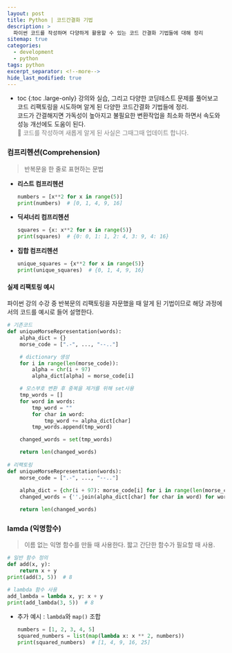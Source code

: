 ```yaml
---
layout: post
title: Python | 코드간결화 기법
description: >
  파이썬 코드를 작성하며 다양하게 활용할 수 있는 코드 간결화 기법들에 대해 정리
sitemap: true
categories:
  - development
  - python 
tags: python
excerpt_separator: <!--more-->
hide_last_modified: true
---
```

* toc
{:toc .large-only}
강의와 실습, 그리고  다양한 코딩테스트 문제를 풀어보고 코드 리팩토링을 시도하며 알게 된 다양한 코드간결화 기법들에 정리.<br> 코드가 간결해지면 가독성이 높아지고 불필요한 변환작업을 최소화 하면서 속도와 성능 개선에도 도움이 된다.<br> <span style="color:gray">📍 코드를 작성하며 새롭게 알게 된 사실은 그때그때 업데이트 합니다.</span>

<!--more-->

### 컴프리헨션(Comprehension)

> 반복문을 한 줄로 표현하는 문법

* **리스트 컴프리헨션**
  ```python
  numbers = [x**2 for x in range(5)]
  print(numbers)  # [0, 1, 4, 9, 16]
  ```

*  **딕셔너리 컴프리헨션**
    ```python
    squares = {x: x**2 for x in range(5)}
    print(squares)  # {0: 0, 1: 1, 2: 4, 3: 9, 4: 16}
    ```

*  **집합 컴프리헨션**
    ```python
    unique_squares = {x**2 for x in range(5)}
    print(unique_squares)  # {0, 1, 4, 9, 16}
    ```

#### 실제 리팩토링 예시

파이썬 강의 수강 중 반복문의 리팩토링을 자문했을 때 알게 된 기법이므로 해당 과정에서의 코드를 예시로 들어 설명한다.
```python
# 기존코드
def uniqueMorseRepresentation(words):
    alpha_dict = {}
    morse_code = [".-", ..., "--.."]

    # dictionary 생성
    for i in range(len(morse_code)):
        alpha = chr(i + 97)
        alpha_dict[alpha] = morse_code[i]

    # 모스부호 변환 후 중복을 제거를 위해 set사용
    tmp_words = []
    for word in words:
        tmp_word = ""
        for char in word:
            tmp_word += alpha_dict[char]
        tmp_words.append(tmp_word)

    changed_words = set(tmp_words)

    return len(changed_words)
  
# 리팩토링 
def uniqueMorseRepresentation(words):
    morse_code = [".-", ..., "--.."]
    
    alpha_dict = {chr(i + 97): morse_code[i] for i in range(len(morse_code))}
    changed_words = {''.join(alpha_dict[char] for char in word) for word in words}

    return len(changed_words)
```

### lamda (익명함수)

> 이름 없는 익명 함수를 만들 때 사용한다. 짧고 간단한 함수가 필요할 때 사용.

```python
# 일반 함수 정의
def add(x, y):
    return x + y
print(add(3, 5))  # 8

# lambda 함수 사용
add_lambda = lambda x, y: x + y
print(add_lambda(3, 5))  # 8
```

- 추가 예시 : `lambda`와 `map()` 조합

  ```python
  numbers = [1, 2, 3, 4, 5]
  squared_numbers = list(map(lambda x: x ** 2, numbers))
  print(squared_numbers)  # [1, 4, 9, 16, 25]
  ```

